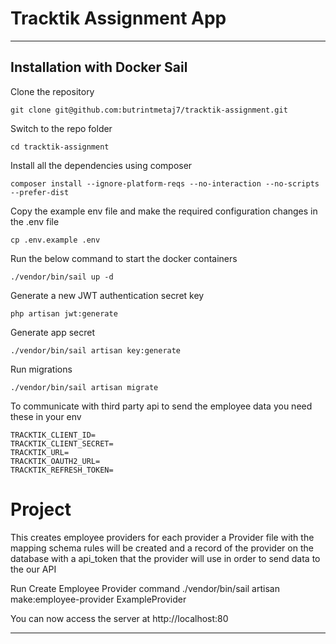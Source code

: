 # Tracktik Assignment App

----------

## Installation with Docker Sail

Clone the repository

    git clone git@github.com:butrintmetaj7/tracktik-assignment.git

Switch to the repo folder

    cd tracktik-assignment

Install all the dependencies using composer

    composer install --ignore-platform-reqs --no-interaction --no-scripts --prefer-dist

Copy the example env file and make the required configuration changes in the .env file

    cp .env.example .env

Run the below command to start the docker containers

    ./vendor/bin/sail up -d

Generate a new JWT authentication secret key

    php artisan jwt:generate

Generate app secret
    
    ./vendor/bin/sail artisan key:generate

Run migrations

    ./vendor/bin/sail artisan migrate

To communicate with third party api to send the employee data you need these in your env

    TRACKTIK_CLIENT_ID=
    TRACKTIK_CLIENT_SECRET=
    TRACKTIK_URL=
    TRACKTIK_OAUTH2_URL=
    TRACKTIK_REFRESH_TOKEN=


# Project 

This creates employee providers for each provider a Provider file with the mapping schema rules will be created and a record of the provider on the database with a api_token that the provider will use in order to send data to the our API

Run Create Employee Provider command
    ./vendor/bin/sail artisan make:employee-provider ExampleProvider

You can now access the server at http://localhost:80

----------
